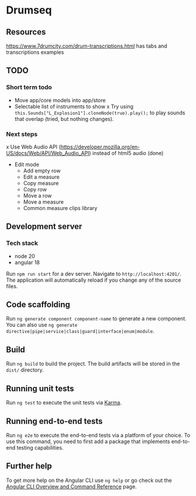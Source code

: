# Drumseq

## Resources
https://www.7drumcity.com/drum-transcriptions.html has tabs and transcriptions examples

## TODO
### Short term todo
- Move app/core models into app/store
- Selectable list of instruments to show
x Try using `this.Sounds["L_Explosion1"].cloneNode(true).play();` to play sounds that overlap (tried, but nothing changes).
### Next steps
x Use Web Audio API (https://developer.mozilla.org/en-US/docs/Web/API/Web_Audio_API) instead of html5 audio (done)
- Edit mode
  - Add empty row
  - Edit a measure
  - Copy measure
  - Copy row
  - Move a row
  - Move a measure
  - Common measure clips library

## Development server

### Tech stack
- node 20
- angular 18

Run `npm run start` for a dev server. Navigate to `http://localhost:4201/`. The application will automatically reload if you change any of the source files.

## Code scaffolding

Run `ng generate component component-name` to generate a new component. You can also use `ng generate directive|pipe|service|class|guard|interface|enum|module`.

## Build

Run `ng build` to build the project. The build artifacts will be stored in the `dist/` directory.

## Running unit tests

Run `ng test` to execute the unit tests via [Karma](https://karma-runner.github.io).

## Running end-to-end tests

Run `ng e2e` to execute the end-to-end tests via a platform of your choice. To use this command, you need to first add a package that implements end-to-end testing capabilities.

## Further help

To get more help on the Angular CLI use `ng help` or go check out the [Angular CLI Overview and Command Reference](https://angular.dev/tools/cli) page.
